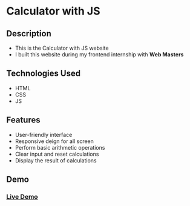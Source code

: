 # **Calculator with JS**

## Description

- This is the Calculator with JS website
- I built this website during my frontend internship with **Web Masters**

## Technologies Used

- HTML
- CSS
- JS

## Features

- User-friendly interface
- Responsive deign for all screen
- Perform basic arithmetic operations
- Clear input and reset calculations
- Display the result of calculations

## Demo

### [Live Demo](https://khaledradwan96.github.io/Interior-Design/)

<!-- ### [Video Review]() -->
